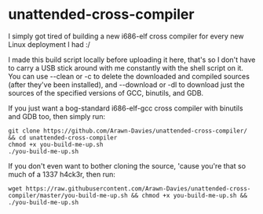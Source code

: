 # unattended-cross-compiler
I simply got tired of building a new i686-elf cross compiler for every new Linux deployment I had :/  

I made this build script locally before uploading it here, that's so I don't have to carry a USB stick around with me constantly with the shell script on it. You can use --clean or -c to delete the downloaded and compiled sources (after they've been installed), and --download or -dl to download just the sources of the specified versions of GCC, binutils, and GDB.  
  
If you just want a bog-standard i686-elf-gcc cross compiler with binutils and GDB too, then simply run:  
```
git clone https://github.com/Arawn-Davies/unattended-cross-compiler/ && cd unattended-cross-compiler  
chmod +x you-build-me-up.sh  
./you-build-me-up.sh  
```  
  
If you don't even want to bother cloning the source, 'cause you're that so much of a 1337 h4ck3r, then run:  
```  
wget https://raw.githubusercontent.com/Arawn-Davies/unattended-cross-compiler/master/you-build-me-up.sh && chmod +x you-build-me-up.sh && ./you-build-me-up.sh
```  
